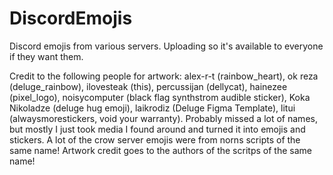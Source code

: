 # DiscordEmojis
Discord emojis from various servers. Uploading so it's available to everyone if they want them.

Credit to the following people for artwork: alex-r-t (rainbow_heart), ok reza (deluge_rainbow), ilovesteak (this), percussijan (dellycat), hainezee (pixel_logo), noisycomputer (black flag synthstrom audible sticker), Koka Nikoladze (deluge hug emoji), laikrodiz (Deluge Figma Template), litui (alwaysmorestickers, void your warranty). Probably missed a lot of names, but mostly I just took media I found around and turned it into emojis and stickers. A lot of the crow server emojis were from norns scripts of the same name! Artwork credit goes to the authors of the scritps of the same name!